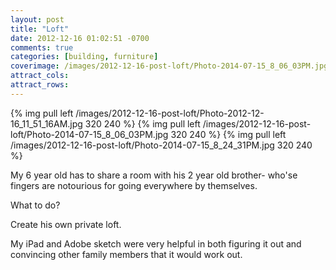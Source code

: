 ```yaml
---
layout: post
title: "Loft"
date: 2012-12-16 01:02:51 -0700
comments: true
categories: [building, furniture]
coverimage: /images/2012-12-16-post-loft/Photo-2014-07-15_8_06_03PM.jpg
attract_cols:
attract_rows:
---
```

{% img pull left /images/2012-12-16-post-loft/Photo-2012-12-16_11_51_16AM.jpg 320 240 %}
{% img pull left /images/2012-12-16-post-loft/Photo-2014-07-15_8_06_03PM.jpg 320 240 %}
{% img pull left /images/2012-12-16-post-loft/Photo-2014-07-15_8_24_31PM.jpg 320 240 %}

My 6 year old has to share a room with his 2 year old brother- who'se fingers are notourious for going everywhere by themselves.

What to do?

Create his own private loft.

My iPad and Adobe sketch were very helpful in both figuring it out and convincing other family members that it would work out.

